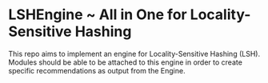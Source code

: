 # LSHEngine ~ All in One for Locality-Sensitive Hashing 
This repo aims to implement an engine for Locality-Sensitive Hashing (LSH). Modules should be able to be attached to this engine in order to create specific recommendations as output from the Engine.
